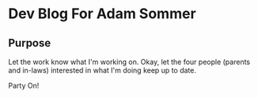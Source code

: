 # Dev Blog For Adam Sommer

## Purpose

Let the work know what I'm working on.  Okay, let the four people (parents and in-laws) interested in what I'm doing keep up to date.

Party On!
